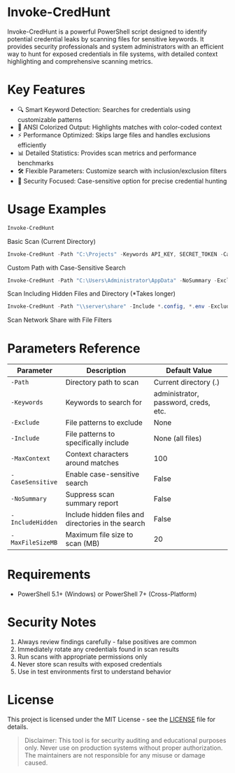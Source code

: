 # Invoke-CredHunt
Invoke-CredHunt is a powerful PowerShell script designed to identify potential credential leaks by scanning files for sensitive keywords. It provides security professionals and system administrators with an efficient way to hunt for exposed credentials in file systems, with detailed context highlighting and comprehensive scanning metrics.

# Key Features
- 🔍 Smart Keyword Detection: Searches for credentials using customizable patterns
- 🎨 ANSI Colorized Output: Highlights matches with color-coded context
- ⚡ Performance Optimized: Skips large files and handles exclusions efficiently
- 📊 Detailed Statistics: Provides scan metrics and performance benchmarks 
- 🛠️ Flexible Parameters: Customize search with inclusion/exclusion filters
- 🔐 Security Focused: Case-sensitive option for precise credential hunting

# Usage Examples
```powershell
Invoke-CredHunt
```
Basic Scan (Current Directory)

```powershell
Invoke-CredHunt -Path "C:\Projects" -Keywords API_KEY, SECRET_TOKEN -CaseSensitive
```
Custom Path with Case-Sensitive Search

```powershell
Invoke-CredHunt -Path "C:\Users\Administrator\AppData" -NoSummary -Exclude *.dll,*.exe -Keywords password,administrator -IncludeHidden
```
Scan Including Hidden Files and Directory (*Takes longer)

```powershell
Invoke-CredHunt -Path "\\server\share" -Include *.config, *.env -Exclude *.bak, *.tmp -MaxFileSizeMB 50
```
Scan Network Share with File Filters

# Parameters Reference
| Parameter | Description | Default Value |
| --- | --- | --- |
| `-Path` | Directory path to scan | Current directory (.) |
| `-Keywords` | Keywords to search for | administrator, password, creds, etc. |
| `-Exclude` | File patterns to exclude | None |
| `-Include` | File patterns to specifically include | None (all files) |
| `-MaxContext` | Context characters around matches | 100 |
| `-CaseSensitive` | Enable case-sensitive search | False |
| `-NoSummary` | Suppress scan summary report | False |
| `-IncludeHidden` | Include hidden files and directories in the search | False |
| `-MaxFileSizeMB` | Maximum file size to scan (MB) | 20 |

# Requirements
- PowerShell 5.1+ (Windows) or PowerShell 7+ (Cross-Platform)

# Security Notes
1. Always review findings carefully - false positives are common
2. Immediately rotate any credentials found in scan results
3. Run scans with appropriate permissions only
4. Never store scan results with exposed credentials
5. Use in test environments first to understand behavior

# License
This project is licensed under the MIT License - see the [LICENSE](https://github.com/TacticalGator/Invoke-CredHunt/blob/main/LICENSE) file for details.
> Disclaimer: This tool is for security auditing and educational purposes only. Never use on production systems without proper authorization. The maintainers are not responsible for any misuse or damage caused.
